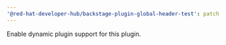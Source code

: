 ```yaml
---
'@red-hat-developer-hub/backstage-plugin-global-header-test': patch
---
```


Enable dynamic plugin support for this plugin.
